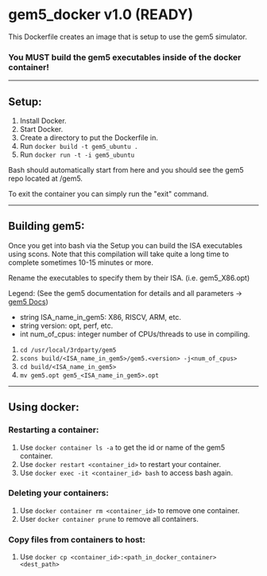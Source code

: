 # gem5_docker v1.0 (READY)
This Dockerfile creates an image that is setup to use the gem5 simulator.

### You MUST build the gem5 executables inside of the docker container!
---

## Setup:
1. Install Docker.
1. Start Docker.
1. Create a directory to put the Dockerfile in.
1. Run ```docker build -t gem5_ubuntu .```
1. Run ```docker run -t -i gem5_ubuntu```

Bash should automatically start from here and you should see the gem5 repo located at /gem5.

To exit the container you can simply run the "exit" command. 

---

## Building gem5:
Once you get into bash via the Setup you can build the ISA executables using scons. Note that this compilation will take quite a long time to complete sometimes 10-15 minutes or more.

Rename the executables to specify them by their ISA. (i.e. gem5_X86.opt)

Legend: (See the gem5 documentation for details and all parameters -> [gem5 Docs](http://gem5.org/Documentation))  
- string ISA_name_in_gem5: X86, RISCV, ARM, etc.  
- string version: opt, perf, etc.  
- int num_of_cpus: integer number of CPUs/threads to use in compiling.  

1. ```cd /usr/local/3rdparty/gem5```
1. ```scons build/<ISA_name_in_gem5>/gem5.<version> -j<num_of_cpus>```
1. ```cd build/<ISA_name_in_gem5>```
1. ```mv gem5.opt gem5_<ISA_name_in_gem5>.opt```

---

## Using docker:

### Restarting a container:
1. Use ```docker container ls -a``` to get the id or name of the gem5 container.
1. Use ```docker restart <container_id>``` to restart your container.
1. Use ```docker exec -it <container_id> bash``` to access bash again.

### Deleting your containers:
1. Use ```docker container rm <container_id>``` to remove one container.
1. User ```docker container prune``` to remove all containers.

### Copy files from containers to host:
1. Use ```docker cp <container_id>:<path_in_docker_container> <dest_path>```
